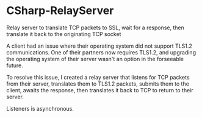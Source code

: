 # CSharp-RelayServer
Relay server to translate TCP packets to SSL, wait for a response, then translate it back to the originating TCP socket

A client had an issue where their operating system did not support TLS1.2 communications. One of their partners now requires TLS1.2, and upgrading the operating system of their server wasn't an option in the forseeable future.

To resolve this issue, I created a relay server that listens for TCP packets from their server, translates them to TLS1.2 packets, submits them to the client, awaits the response, then translates it back to TCP to return to their server.

Listeners is asynchronous.
